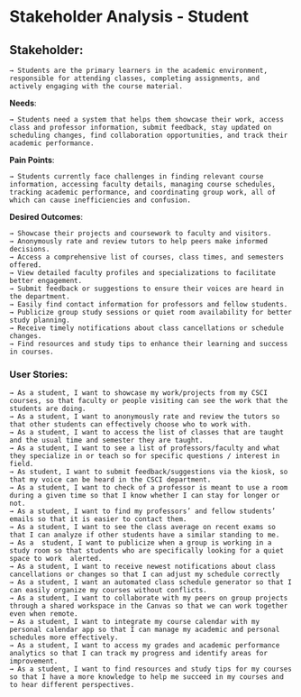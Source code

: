 # Stakeholder Analysis - Student 
## **Stakeholder**: 
    → Students are the primary learners in the academic environment, responsible for attending classes, completing assignments, and actively engaging with the course material.
 
**Needs**: 

    → Students need a system that helps them showcase their work, access class and professor information, submit feedback, stay updated on scheduling changes, find collaboration opportunities, and track their academic performance.

**Pain Points**: 

    → Students currently face challenges in finding relevant course information, accessing faculty details, managing course schedules, tracking academic performance, and coordinating group work, all of which can cause inefficiencies and confusion.

**Desired Outcomes**: 

    → Showcase their projects and coursework to faculty and visitors.
    → Anonymously rate and review tutors to help peers make informed decisions.
    → Access a comprehensive list of courses, class times, and semesters offered.
    → View detailed faculty profiles and specializations to facilitate better engagement.
    → Submit feedback or suggestions to ensure their voices are heard in the department.
    → Easily find contact information for professors and fellow students.
    → Publicize group study sessions or quiet room availability for better study planning.
    → Receive timely notifications about class cancellations or schedule changes.
    → Find resources and study tips to enhance their learning and success in courses.

### User Stories:
    → As a student, I want to showcase my work/projects from my CSCI courses, so that faculty or people visiting can see the work that the students are doing.  
    → As a student, I want to anonymously rate and review the tutors so that other students can effectively choose who to work with. 
    → As a student, I want to access the list of classes that are taught and the usual time and semester they are taught.  
    → As a student, I want to see a list of professors/faculty and what they specialize in or teach so for specific questions / interest in field. 
    → As student, I want to submit feedback/suggestions via the kiosk, so that my voice can be heard in the CSCI department.  
    → As a student, I want to check of a professor is meant to use a room during a given time so that I know whether I can stay for longer or not. 
    → As a student, I want to find my professors’ and fellow students’ emails so that it is easier to contact them.  
    → As a student, I want to see the class average on recent exams so that I can analyze if other students have a similar standing to me. 
    → As a  student, I want to publicize when a group is working in a study room so that students who are specifically looking for a quiet space to work  alerted. 
    → As a student, I want to receive newest notifications about class cancellations or changes so that I can adjust my schedule correctly 
    → As a student, I want an automated class schedule generator so that I can easily organize my courses without conflicts. 
    → As a student, I want to collaborate with my peers on group projects through a shared workspace in the Canvas so that we can work together even when remote. 
    → As a student, I want to integrate my course calendar with my personal calendar app so that I can manage my academic and personal schedules more effectively. 
    → As a student, I want to access my grades and academic performance analytics so that I can track my progress and identify areas for improvement. 
    → As a student, I want to find resources and study tips for my courses so that I have a more knowledge to help me succeed in my courses and to hear different perspectives.  
